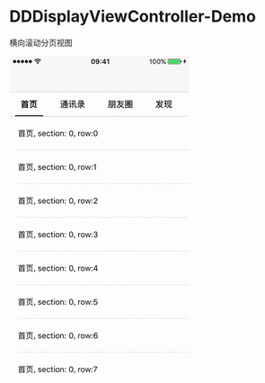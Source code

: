 # DDDisplayViewController-Demo

横向滚动分页视图


![image](https://github.com/Poseidong/DDDisplayViewController-Demo/blob/master/1.gif)

